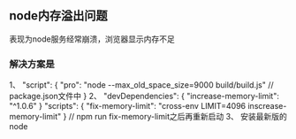 ## node内存溢出问题
表现为node服务经常崩溃，浏览器显示内存不足
### 解决方案是
1、
"script": {
"pro": "node --max_old_space_size=9000 build/build.js" // package.json文件中
}
2、
"devDependencies": {
"increase-memory-limit": "^1.0.6"
}
"scripts": {
"fix-memory-limit": "cross-env LIMIT=4096 inscrease-memory-limit"
}
// npm run fix-memory-limit之后再重新启动
3、
安装最新版的node
